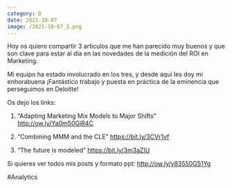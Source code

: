 ```yaml
--- 
category: D 
date: 2021-10-07 
image: /2021-10-07_2.png 
--- 
```


Hoy os quiero compartir 3 articulos que me han parecido muy buenos y que son clave para estar al día en las novedades de la medición del ROI en Marketing. 

Mi equipo ha estado involucrado en los tres, y desde aquí les doy mi enhorabuena ¡Fantástico trabajo y puesta en práctica de la eminencia que perseguimos en Deloitte!

Os dejo los links:

1) “Adapting Marketing Mix Models to Major Shifts”
http://ow.ly/Ya0m50GiR4C 

2) “Combining MMM and the CLE”
https://bit.ly/3CVr1vf

3) “The future is modeled”
https://bit.ly/3m3aZIU

Si quieres ver todos mis posts y formato ppt: http://ow.ly/y83550G51Yg

#Analytics
